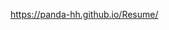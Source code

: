 <a href="https://panda-hh.github.io/Resume/" target="_blank">https://panda-hh.github.io/Resume/</a>
